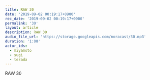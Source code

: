 ```yaml
---
title: RAW 30
date: '2019-09-02 00:19:17+0900'
rec_date: '2019-09-02 00:19:17+0900'
permalink: '30'
layout: article
description: RAW 30
audio_file_url: 'https://storage.googleapis.com/noracast/30.mp3'
duration: '1:00'
actor_ids:
  - miyamoto
  - sugi
  - terada
---
```

RAW 30
